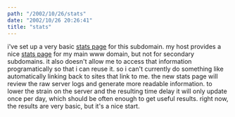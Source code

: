 ```yaml
---
path: "/2002/10/26/stats" 
date: "2002/10/26 20:26:41" 
title: "stats" 
---
```

i've set up a very basic <a href="http://weblog.randomchaos.com/stats.php">stats page</a> for this subdomain. my host provides a nice <a href="http://www.randomchaos.com/stats/">stats page</a> for my main www domain, but not for secondary subdomains. it also doesn't allow me to access that information programatically so that i can reuse it. so i can't currently do something like automatically linking back to sites that link to me. the new stats page will review the raw server logs and generate more readable information. to lower the strain on the server and the resulting time delay it will only update once per day, which should be often enough to get useful results. right now, the results are very basic, but it's a nice start.